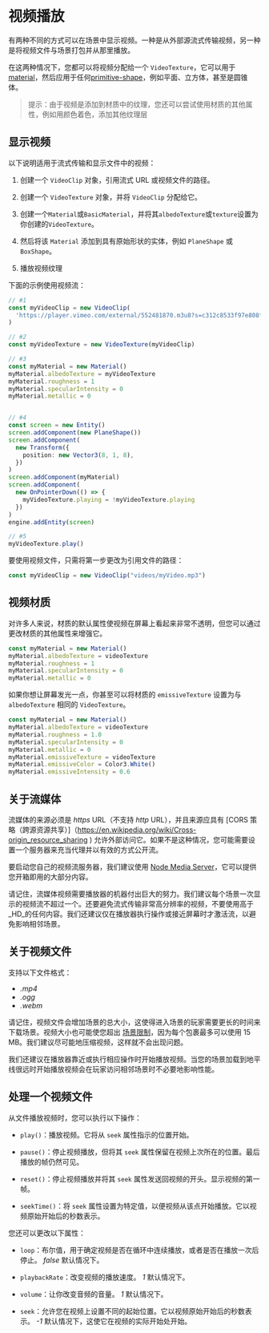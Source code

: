 <h1>视频播放</h1>

有两种不同的方式可以在场景中显示视频。一种是从外部源流式传输视频，另一种是将视频文件与场景打包并从那里播放。

在这两种情况下，您都可以将视频分配给一个 `VideoTexture`，它可以用于 [material](/creator/development-guide/materials)，然后应用于任何[primitive-shape](/creator/development-guide/shape-components.md)，例如平面、立方体，甚至是圆锥体。

> 提示：由于视频是添加到材质中的纹理，您还可以尝试使用材质的其他属性，例如用颜色着色，添加其他纹理层

## 显示视频

以下说明适用于流式传输和显示文件中的视频：

1. 创建一个 `VideoClip` 对象，引用流式 URL 或视频文件的路径。

2. 创建一个 `VideoTexture` 对象，并将 `VideoClip` 分配给它。

3. 创建一个`Material`或`BasicMaterial`，并将其`albedoTexture`或`texture`设置为你创建的`VideoTexture`。

4. 然后将该 `Material` 添加到具有原始形状的实体，例如 `PlaneShape` 或 `BoxShape`。

5. 播放视频纹理

下面的示例使用视频流：

```ts
// #1
const myVideoClip = new VideoClip(
  'https://player.vimeo.com/external/552481870.m3u8?s=c312c8533f97e808fccc92b0510b085c8122a875'
)

// #2
const myVideoTexture = new VideoTexture(myVideoClip)

// #3
const myMaterial = new Material()
myMaterial.albedoTexture = myVideoTexture
myMaterial.roughness = 1
myMaterial.specularIntensity = 0
myMaterial.metallic = 0


// #4
const screen = new Entity()
screen.addComponent(new PlaneShape())
screen.addComponent(
  new Transform({
    position: new Vector3(8, 1, 8),
  })
)
screen.addComponent(myMaterial)
screen.addComponent(
  new OnPointerDown(() => {
    myVideoTexture.playing = !myVideoTexture.playing
  })
)
engine.addEntity(screen)

// #5
myVideoTexture.play()
```

要使用视频文件，只需将第一步更改为引用文件的路径：
```ts
const myVideoClip = new VideoClip("videos/myVideo.mp3")
```


## 视频材质

对许多人来说，材质的默认属性使视频在屏幕上看起来非常不透明，但您可以通过更改材质的其他属性来增强它。

```ts
const myMaterial = new Material()
myMaterial.albedoTexture = videoTexture
myMaterial.roughness = 1
myMaterial.specularIntensity = 0
myMaterial.metallic = 0
```

如果你想让屏幕发光一点，你甚至可以将材质的 `emissiveTexture` 设置为与 `albedoTexture` 相同的 `VideoTexture`。

```ts
const myMaterial = new Material()
myMaterial.albedoTexture = videoTexture
myMaterial.roughness = 1.0
myMaterial.specularIntensity = 0
myMaterial.metallic = 0
myMaterial.emissiveTexture = videoTexture
myMaterial.emissiveColor = Color3.White()
myMaterial.emissiveIntensity = 0.6
```

## 关于流媒体

流媒体的来源必须是 _https_ URL（不支持 _http_ URL），并且来源应具有 [CORS 策略（跨源资源共享）]（https://en.wikipedia.org/wiki/Cross-origin_resource_sharing ) 允许外部访问它。如果不是这种情况，您可能需要设置一个服务器来充当代理并以有效的方式公开流。

要启动您自己的视频流服务器，我们建议使用 [Node Media Server](https://github.com/illuspas/Node-Media-Server)，它可以提供您开箱即用的大部分内容。

请记住，流媒体视频需要播放器的机器付出巨大的努力。我们建议每个场景一次显示的视频流不超过一个。还要避免流式传输非常高分辨率的视频，不要使用高于_HD_的任何内容。我们还建议仅在播放器执行操作或接近屏幕时才激活流，以避免影响相邻场景。

## 关于视频文件

支持以下文件格式：

- _.mp4_
- _.ogg_
- _.webm_

请记住，视频文件会增加场景的总大小，这使得进入场景的玩家需要更长的时间来下载场景。视频大小也可能使您超出 [场景限制](/docs/technology/sdk/scene-limitation.md)，因为每个包裹最多可以使用 15 MB。我们建议尽可能地压缩视频，这样就不会出现问题。

我们还建议在播放器靠近或执行相应操作时开始播放视频。当您的场景加载到地平线很远时开始播放视频会在玩家访问相邻场景时不必要地影响性能。


## 处理一个视频文件

从文件播放视频时，您可以执行以下操作：

- `play()`：播放视频。它将从 `seek` 属性指示的位置开始。

- `pause()`：停止视频播放，但将其 `seek` 属性保留在视频上次所在的位置。最后播放的帧仍然可见。

- `reset()`：停止视频播放并将其 `seek` 属性发送回视频的开头。显示视频的第一帧。

- `seekTime()`：将 `seek` 属性设置为特定值，以便视频从该点开始播放。它以视频原始开始后的秒数表示。

您还可以更改以下属性：

- `loop`：布尔值，用于确定视频是否在循环中连续播放，或者是否在播放一次后停止。 _false_ 默认情况下。

- `playbackRate`：改变视频的播放速度。 _1_ 默认情况下。

- `volume`：让你改变音频的音量。 _1_ 默认情况下。

- `seek`：允许您在视频上设置不同的起始位置。它以视频原始开始后的秒数表示。 _-1_ 默认情况下，这使它在视频的实际开始处开始。